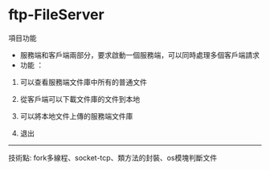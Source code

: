 # ftp-FileServer

項目功能
* 服務端和客戶端兩部分，要求啟動一個服務端，可以同時處理多個客戶端請求
* 功能 ：
1. 可以查看服務端文件庫中所有的普通文件

2. 從客戶端可以下載文件庫的文件到本地
          
3. 可以將本地文件上傳的服務端文件庫
        
4. 退出

-----------------------------------------------------------------------
技術點:
fork多線程、socket-tcp、類方法的封裝、os模塊判斷文件
